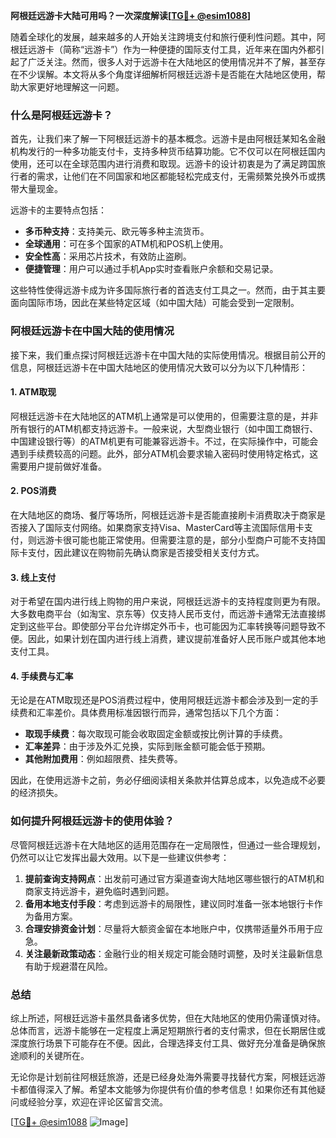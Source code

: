 **阿根廷远游卡大陆可用吗？一次深度解读[[TG💪+ @esim1088](https://t.me/s/esim1088)]**

随着全球化的发展，越来越多的人开始关注跨境支付和旅行便利性问题。其中，阿根廷远游卡（简称“远游卡”）作为一种便捷的国际支付工具，近年来在国内外都引起了广泛关注。然而，很多人对于远游卡在大陆地区的使用情况并不了解，甚至存在不少误解。本文将从多个角度详细解析阿根廷远游卡是否能在大陆地区使用，帮助大家更好地理解这一问题。

### 什么是阿根廷远游卡？

首先，让我们来了解一下阿根廷远游卡的基本概念。远游卡是由阿根廷某知名金融机构发行的一种多功能支付卡，支持多种货币结算功能。它不仅可以在阿根廷国内使用，还可以在全球范围内进行消费和取现。远游卡的设计初衷是为了满足跨国旅行者的需求，让他们在不同国家和地区都能轻松完成支付，无需频繁兑换外币或携带大量现金。

远游卡的主要特点包括：

- **多币种支持**：支持美元、欧元等多种主流货币。
- **全球通用**：可在多个国家的ATM机和POS机上使用。
- **安全性高**：采用芯片技术，有效防止盗刷。
- **便捷管理**：用户可以通过手机App实时查看账户余额和交易记录。

这些特性使得远游卡成为许多国际旅行者的首选支付工具之一。然而，由于其主要面向国际市场，因此在某些特定区域（如中国大陆）可能会受到一定限制。

### 阿根廷远游卡在中国大陆的使用情况

接下来，我们重点探讨阿根廷远游卡在中国大陆的实际使用情况。根据目前公开的信息，阿根廷远游卡在中国大陆地区的使用情况大致可以分为以下几种情形：

#### 1. **ATM取现**
阿根廷远游卡在大陆地区的ATM机上通常是可以使用的，但需要注意的是，并非所有银行的ATM机都支持远游卡。一般来说，大型商业银行（如中国工商银行、中国建设银行等）的ATM机更有可能兼容远游卡。不过，在实际操作中，可能会遇到手续费较高的问题。此外，部分ATM机会要求输入密码时使用特定格式，这需要用户提前做好准备。

#### 2. **POS消费**
在大陆地区的商场、餐厅等场所，阿根廷远游卡是否能直接刷卡消费取决于商家是否接入了国际支付网络。如果商家支持Visa、MasterCard等主流国际信用卡支付，则远游卡很可能也能正常使用。但需要注意的是，部分小型商户可能不支持国际卡支付，因此建议在购物前先确认商家是否接受相关支付方式。

#### 3. **线上支付**
对于希望在国内进行线上购物的用户来说，阿根廷远游卡的支持程度则更为有限。大多数电商平台（如淘宝、京东等）仅支持人民币支付，而远游卡通常无法直接绑定到这些平台。即使部分平台允许绑定外币卡，也可能因为汇率转换等问题导致不便。因此，如果计划在国内进行线上消费，建议提前准备好人民币账户或其他本地支付工具。

#### 4. **手续费与汇率**
无论是在ATM取现还是POS消费过程中，使用阿根廷远游卡都会涉及到一定的手续费和汇率差价。具体费用标准因银行而异，通常包括以下几个方面：
- **取现手续费**：每次取现可能会收取固定金额或按比例计算的手续费。
- **汇率差异**：由于涉及外汇兑换，实际到账金额可能会低于预期。
- **其他附加费用**：例如超限费、挂失费等。

因此，在使用远游卡之前，务必仔细阅读相关条款并估算总成本，以免造成不必要的经济损失。

### 如何提升阿根廷远游卡的使用体验？

尽管阿根廷远游卡在大陆地区的适用范围存在一定局限性，但通过一些合理规划，仍然可以让它发挥出最大效用。以下是一些建议供参考：

1. **提前查询支持网点**：出发前可通过官方渠道查询大陆地区哪些银行的ATM机和商家支持远游卡，避免临时遇到问题。
2. **备用本地支付手段**：考虑到远游卡的局限性，建议同时准备一张本地银行卡作为备用方案。
3. **合理安排资金计划**：尽量将大额资金留在本地账户中，仅携带适量外币用于应急。
4. **关注最新政策动态**：金融行业的相关规定可能会随时调整，及时关注最新信息有助于规避潜在风险。

### 总结

综上所述，阿根廷远游卡虽然具备诸多优势，但在大陆地区的使用仍需谨慎对待。总体而言，远游卡能够在一定程度上满足短期旅行者的支付需求，但在长期居住或深度旅行场景下可能存在不便。因此，合理选择支付工具、做好充分准备是确保旅途顺利的关键所在。

无论你是计划前往阿根廷旅游，还是已经身处海外需要寻找替代方案，阿根廷远游卡都值得深入了解。希望本文能够为你提供有价值的参考信息！如果你还有其他疑问或经验分享，欢迎在评论区留言交流。

[[TG💪+ @esim1088](https://t.me/s/esim1088) ![Image](https://i.postimg.cc/4NQfJmqS/Snipaste-2025-05-13-00-14-12.png)]